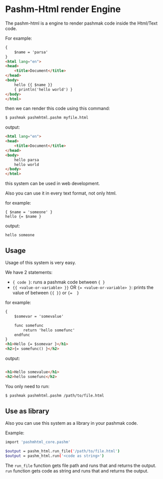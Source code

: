 # Pashm-Html render Engine
The pashm-html is a engine to render pashmak code inside the Html/Text code.

For example:

```html
{
    $name = 'parsa'
}
<html lang="en">
<head>
    <title>Document</title>
</head>
<body>
    hello {{ $name }}
    { println('hello world') }
</body>
</html>
```

then we can render this code using this command:

```bash
$ pashmak pashmhtml.pashm myfile.html
```

output:

```html
<html lang="en">
<head>
    <title>Document</title>
</head>
<body>
    hello parsa
    hello world
</body>
</html>
```

this system can be used in web development.

Also you can use it in every text format, not only html.

for example:

```
{ $name = 'someone' }
hello {= $name }
```

output:

```
hello someone
```

## Usage
Usage of this system is very easy.

We have 2 statements:

- `{ code }`: runs a pashmak code between `{ }`
- `{{ <value-or-variable> }}` OR `{= <value-or-variable> }`: prints the value of between `{{ }}` or `{=  }`

for example:

```html
{
    $somevar = 'somevalue'

    func somefunc
        return 'hello somefunc'
    endfunc
}
<h1>Hello {= $somevar }</h1>
<h2>{= somefunc() }</h2>
```

output:

```html

<h1>Hello somevalue</h1>
<h2>hello somefunc</h2>
```

You only need to run:

```bash
$ pashmak pashmhtml.pashm /path/to/file.html
```

## Use as library
Also you can use this system as a library in your pashmak code.

Example:

```bash
import 'pashmhtml_core.pashm'

$output = pashm_html.run_file('/path/to/file.html')
$output = pashm_html.run('<code as string>')
```

The `run_file` function gets file path and runs that and returns the output.
`run` function gets code as string and runs that and returns the output.

